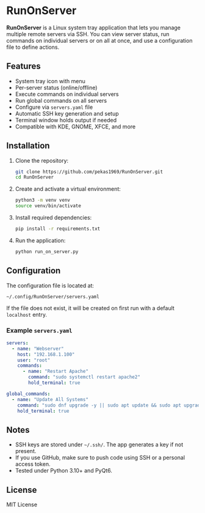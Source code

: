 # RunOnServer

**RunOnServer** is a Linux system tray application that lets you manage multiple remote servers via SSH. You can view server status, run commands on individual servers or on all at once, and use a configuration file to define actions.

## Features

- System tray icon with menu
- Per-server status (online/offline)
- Execute commands on individual servers
- Run global commands on all servers
- Configure via `servers.yaml` file
- Automatic SSH key generation and setup
- Terminal window holds output if needed
- Compatible with KDE, GNOME, XFCE, and more

## Installation

1. Clone the repository:
   ```bash
   git clone https://github.com/pekas1969/RunOnServer.git
   cd RunOnServer
   ```

2. Create and activate a virtual environment:
   ```bash
   python3 -m venv venv
   source venv/bin/activate
   ```

3. Install required dependencies:
   ```bash
   pip install -r requirements.txt
   ```

4. Run the application:
   ```bash
   python run_on_server.py
   ```

## Configuration

The configuration file is located at:
```
~/.config/RunOnServer/servers.yaml
```

If the file does not exist, it will be created on first run with a default `localhost` entry.

### Example `servers.yaml`

```yaml
servers:
  - name: "Webserver"
    host: "192.168.1.100"
    user: "root"
    commands:
      - name: "Restart Apache"
        command: "sudo systemctl restart apache2"
        hold_terminal: true

global_commands:
  - name: "Update All Systems"
    command: "sudo dnf upgrade -y || sudo apt update && sudo apt upgrade -y || sudo pacman -Syu --noconfirm || sudo zypper dup -y"
    hold_terminal: true
```

## Notes

- SSH keys are stored under `~/.ssh/`. The app generates a key if not present.
- If you use GitHub, make sure to push code using SSH or a personal access token.
- Tested under Python 3.10+ and PyQt6.

## License

MIT License
